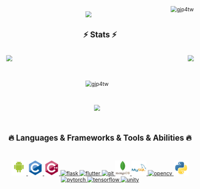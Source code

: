 <img src="https://komarev.com/ghpvc/?username=gjp4tw&label=Profile%20views&color=0e75b6&style=flat" alt="gjp4tw" align="right"/>
<p align="center">
  <a href="https://git.io/typing-svg">
    <img src="https://readme-typing-svg.herokuapp.com?color=%2336BCF7&size=60&center=true&vCenter=true&width=600&height=70&lines=Hello%2C+There!+%F0%9F%91%8B;This+is+gjp4tw....;Nice+to+meet+you!">
  </a>
</p>
<div width="100%">
   <h2 align="center">⚡ Stats ⚡</h2>
   <br>
   <a align="" href="https://github.com/gjp4tw" title=""><img align="" height="160" src="https://github-readme-stats.vercel.app/api?username=gjp4tw&count_private=true&show_icons=true&theme=react&include_all_commits=true"></a>
   <a align="" href="https://github.com/gjp4tw" title=""><img align="right" height="160" src="https://github-readme-stats.vercel.app/api/top-langs/?username=gjp4tw&layout=compact&theme=react&show_icons=true"></a>
</div>
<br/><br/>
<div width="100%" align="center">
   <p align="center"><img align="center" height="200" src="https://github-readme-streak-stats.herokuapp.com?user=gjp4tw&theme=react&date_format=M%20j%5B%2C%20Y%5D" alt="gjp4tw" /></p>
   <br/>
   <p align="center"><img align="center" height="160" src="https://github-readme-stats.vercel.app/api/wakatime?username=gjp4tw&theme=react"/></p>
   <br/>
      <h2 align="center">🔥 Languages & Frameworks & Tools & Abilities 🔥</h2>
   <br/>
   <p align="center"> <a href="https://developer.android.com" target="_blank" rel="noreferrer"> <img src="https://raw.githubusercontent.com/devicons/devicon/master/icons/android/android-original-wordmark.svg" alt="android" width="40" height="40"/> </a> <a href="https://www.cprogramming.com/" target="_blank" rel="noreferrer"> <img src="https://raw.githubusercontent.com/devicons/devicon/master/icons/c/c-original.svg" alt="c" width="40" height="40"/> </a> <a href="https://www.w3schools.com/cpp/" target="_blank" rel="noreferrer"> <img src="https://raw.githubusercontent.com/devicons/devicon/master/icons/cplusplus/cplusplus-original.svg" alt="cplusplus" width="40" height="40"/> </a> 
      <a href="https://flask.palletsprojects.com/" target="_blank" rel="noreferrer">
      <img src="https://www.vectorlogo.zone/logos/pocoo_flask/pocoo_flask-icon.svg"  onload="SVGInject(this)" alt="flask" width="40" height="40"/> </a> <a href="https://flutter.dev" target="_blank" rel="noreferrer"> <img src="https://www.vectorlogo.zone/logos/flutterio/flutterio-icon.svg" alt="flutter" width="40" height="40"/> </a> <a href="https://git-scm.com/" target="_blank" rel="noreferrer"> <img src="https://www.vectorlogo.zone/logos/git-scm/git-scm-icon.svg" alt="git" width="40" height="40"/> </a> <a href="https://www.mongodb.com/" target="_blank" rel="noreferrer"> <img src="https://raw.githubusercontent.com/devicons/devicon/master/icons/mongodb/mongodb-original-wordmark.svg" alt="mongodb" width="40" height="40"/> </a> <a href="https://www.mysql.com/" target="_blank" rel="noreferrer"> <img src="https://raw.githubusercontent.com/devicons/devicon/master/icons/mysql/mysql-original-wordmark.svg" alt="mysql" width="40" height="40"/> </a> <a href="https://opencv.org/" target="_blank" rel="noreferrer"> <img src="https://www.vectorlogo.zone/logos/opencv/opencv-icon.svg" alt="opencv" width="40" height="40"/> </a> <a href="https://www.python.org" target="_blank" rel="noreferrer"> <img src="https://raw.githubusercontent.com/devicons/devicon/master/icons/python/python-original.svg" alt="python" width="40" height="40"/> </a> <a href="https://pytorch.org/" target="_blank" rel="noreferrer"> <img src="https://www.vectorlogo.zone/logos/pytorch/pytorch-icon.svg" alt="pytorch" width="40" height="40"/> </a> <a href="https://www.tensorflow.org" target="_blank" rel="noreferrer"> <img src="https://www.vectorlogo.zone/logos/tensorflow/tensorflow-icon.svg" alt="tensorflow" width="40" height="40"/> </a> <a href="https://unity.com/" target="_blank" rel="noreferrer"> <img src="https://www.vectorlogo.zone/logos/unity3d/unity3d-icon.svg" alt="unity" width="40" height="40"/> </a> 
   </p>
</div>

